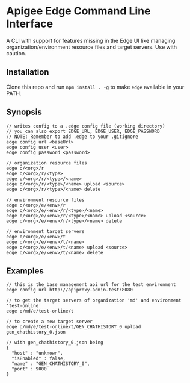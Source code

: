 # Apigee Edge Command Line Interface

A CLI with support for features missing in the Edge UI like managing
organization/environment resource files and target servers.
Use with caution.

## Installation

Clone this repo and run `npm install . -g`
to make `edge` available in your PATH.

## Synopsis

```
// writes config to a .edge config file (working directory)
// you can also export EDGE_URL, EDGE_USER, EDGE_PASSWORD
// NOTE: Remember to add .edge to your .gitignore
edge config url <baseUrl>
edge config user <user>
edge config password <password>

// organization resource files
edge o/<org>/r
edge o/<org>/r/<type>
edge o/<org>/r/<type>/<name>
edge o/<org>/r/<type>/<name> upload <source>
edge o/<org>/r/<type>/<name> delete

// environment resource files
edge o/<org>/e/<env>/r
edge o/<org>/e/<env>/r/<type>/<name>
edge o/<org>/e/<env>/r/<type>/<name> upload <source>
edge o/<org>/e/<env>/r/<type>/<name> delete

// environment target servers
edge o/<org>/e/<env>/t
edge o/<org>/e/<env>/t/<name>
edge o/<org>/e/<env>/t/<name> upload <source>
edge o/<org>/e/<env>/t/<name> delete
```

## Examples

```
// this is the base management api url for the test environment
edge config url http://apiproxy-admin-test:8080

// to get the target servers of organization 'md' and environment 'test-online'
edge o/md/e/test-online/t

// to create a new target server
edge o/md/e/test-online/t/GEN_CHATHISTORY_0 upload gen_chathistory_0.json

// with gen_chathistory_0.json being
{
  "host" : "unknown",
  "isEnabled" : false,
  "name" : "GEN_CHATHISTORY_0",
  "port" : 9000
}
```

